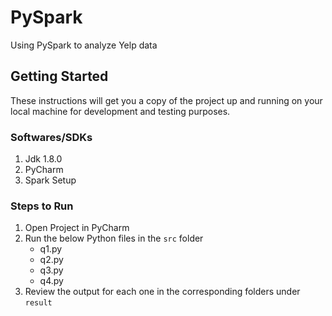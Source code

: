 # PySpark
Using PySpark to analyze Yelp data

## Getting Started
These instructions will get you a copy of the project up and running on your local machine for development and testing purposes. 


### Softwares/SDKs
1. Jdk 1.8.0
2. PyCharm
3. Spark Setup


### Steps to Run
1. Open Project in PyCharm
2. Run the below Python files in the `src` folder 
     * q1.py
     * q2.py
     * q3.py
     * q4.py
3. Review the output for each one in the corresponding folders under `result`
